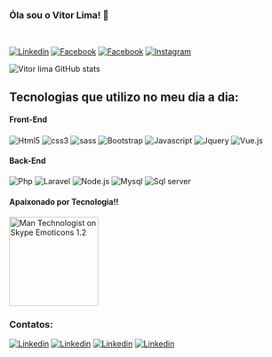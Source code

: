 ### Óla sou o Vitor Lima! 👋

<br>

[![Linkedin](https://img.shields.io/badge/LinkedIn-0077B5?style=for-the-badge&logo=linkedin&logoColor=white)](https://stackoverflow.com/users/15975186/vitorlimaa) [![Facebook](https://aleen42.github.io/badges/src/stackoverflow.svg
)](https://www.linkedin.com/in/vitor-lima-497083213/) [![Facebook](https://img.shields.io/badge/Facebook-1877F2?style=for-the-badge&logo=facebook&logoColor=white)](https://www.linkedin.com/in/vitor-lima-497083213/)  [![Instagram](https://img.shields.io/badge/Instagram-E4405F?style=for-the-badge&logo=instagram&logoColor=white)](https://www.linkedin.com/in/vitor-lima-497083213/)

![Vitor lima GitHub stats](https://github-readme-stats.vercel.app/api?username=vitorllimaa&show_icons=true&theme=radical)

## Tecnologias que utilizo no meu dia a dia:

#### Front-End
<div style="display: inline">
<img align="center" alt="Html5" src="https://img.shields.io/badge/HTML5-E34F26?style=for-the-badge&logo=html5&logoColor=white">
<img align="center" alt="css3" src="https://img.shields.io/badge/CSS3-1572B6?style=for-the-badge&logo=css3&logoColor=white">
<img align="center" alt="sass" src="https://img.shields.io/badge/Sass-CC6699?style=for-the-badge&logo=sass&logoColor=white">
<img align="center" alt="Bootstrap" src="https://img.shields.io/badge/Bootstrap-563D7C?style=for-the-badge&logo=bootstrap&logoColor=white">
<img align="center" alt="Javascript" src="https://img.shields.io/badge/JavaScript-323330?style=for-the-badge&logo=javascript&logoColor=F7DF1E">
<img align="center" alt="Jquery" src="https://img.shields.io/badge/jQuery-0769AD?style=for-the-badge&logo=jquery&logoColor=white">
<img align="center" alt="Vue.js" src="https://img.shields.io/badge/Vue.js-35495E?style=for-the-badge&logo=vue.js&logoColor=4FC08D">
</div> 
<br>

#### Back-End
<div style="display: inline">
<img align="center" alt="Php" src="https://img.shields.io/badge/PHP-777BB4?style=for-the-badge&logo=php&logoColor=white">
<img align="center" alt="Laravel" src="https://img.shields.io/badge/Laravel-FF2D20?style=for-the-badge&logo=laravel&logoColor=white">
<img align="center" alt="Node.js" src="https://img.shields.io/badge/Node.js-43853D?style=for-the-badge&logo=node.js&logoColor=white">
<img align="center" alt="Mysql" src="https://img.shields.io/badge/MySQL-00000F?style=for-the-badge&logo=mysql&logoColor=white">
<img align="center" alt="Sql server" src="https://img.shields.io/badge/Microsoft_SQL_Server-CC2927?style=for-the-badge&logo=microsoft-sql-server&logoColor=white">
</div> 
<br>

#### Apaixonado por Tecnologia!!

<img src="https://emojipedia-us.s3.amazonaws.com:443/source/skype/289/man-technologist_1f468-200d-1f4bb.png" srcset="https://emojipedia-us.s3.amazonaws.com:443/source/skype/289/man-technologist_1f468-200d-1f4bb.png 2x" alt="Man Technologist on Skype Emoticons 1.2" width="160" height="160">

### Contatos:

[![Linkedin](https://img.shields.io/badge/WhatsApp-25D366?style=for-the-badge&logo=whatsapp&logoColor=white)](https://api.whatsapp.com/send?phone=+5511999805087&text=sua%20mensagem)
[![Linkedin](https://img.shields.io/badge/Microsoft_Outlook-0078D4?style=for-the-badge&logo=microsoft-outlook&logoColor=white)](mailto:vitorlimavital@hotmail.com?subject=)
[![Linkedin](https://img.shields.io/badge/Gmail-D14836?style=for-the-badge&logo=gmail&logoColor=white
)](mailto:vitorlima1421@gmail.com?subject=)
[![Linkedin](https://img.shields.io/badge/Telegram-2CA5E0?style=for-the-badge&logo=telegram&logoColor=white
)](mailto:vitorlima1421@gmail.com?subject=)
